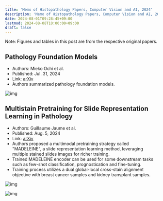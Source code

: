 ```yaml
---
title: 'Memo of Histopathology Papers, Computer Vision and AI, 2024'
description: 'Memo of Histopathology Papers, Computer Vision and AI, 2024.'
date: 2024-08-01T09:28:45+09:00
lastmod: 2024-08-08T10:00:00+09:00
draft: false
---
```


Note: Figures and tables in this post are from the respective original papers.

## Pathology Foundation Models

* Authors: Mieko Ochi et al.
* Published: Jul. 31, 2024
* Link: [arXiv](https://arxiv.org/abs/2407.21317)
* Authors summarized pathology foundation models.

![img](https://img.tsuji.tech/pathology-foundation-models-arxiv2024-0.jpg)

## Multistain Pretraining for Slide Representation Learning in Pathology

* Authors: Guillaume Jaume et al.
* Published: Aug. 5, 2024
* Link: [arXiv](http://arxiv.org/abs/2408.02859)
* Authors proposed a multimodal pretraining strategy called "MADELEINE", a slide representation learning method, leveraging multiple stained slides images for richer training.
* Trained MADELEINE encoder can be used for some downstream tasks such as few-shot classification, prognostication and fine-tuning.
* Training process utilizes a dual global-local cross-stain alignment objective with breast cancer samples and kidney transplant samples.

![img](https://img.tsuji.tech/madeleine-arxiv2024-0.jpg)

![img](https://img.tsuji.tech/madeleine-arxiv2024-1.jpg)
